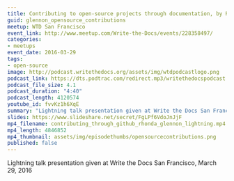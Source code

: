 ```yaml
---
title: Contributing to open-source projects through documentation, by Rhonda Glennon
guid: glennon_opensource_contributions
meetup: WTD San Francisco
event_link: http://www.meetup.com/Write-the-Docs/events/228358497/
categories:
- meetups
event_date: 2016-03-29
tags:
- open-source
image: http://podcast.writethedocs.org/assets/img/wtdpodcastlogo.png
podcast_link: https://dts.podtrac.com/redirect.mp3/writethedocspodcast.org/contributing-open-source-docs-rhonda-glennon.mp3
podcast_file_size: 4.1
podcast_duration: "4:40"
podcast_length: 4120574
youtube_id: fvvKz1h6XqE
summary: "Lightning talk presentation given at Write the Docs San Francisco, March 29, 2016."
slides: https://www.slideshare.net/secret/FgLPf6VdoJnJjF
mp4_filename: contributing_through_github_rhonda_glennon_lightning.mp4
mp4_length: 4846852
mp4_thumbnail: assets/img/episodethumbs/opensourcecontributions.png
published: false
---
```


Lightning talk presentation given at Write the Docs San Francisco, March 29, 2016
